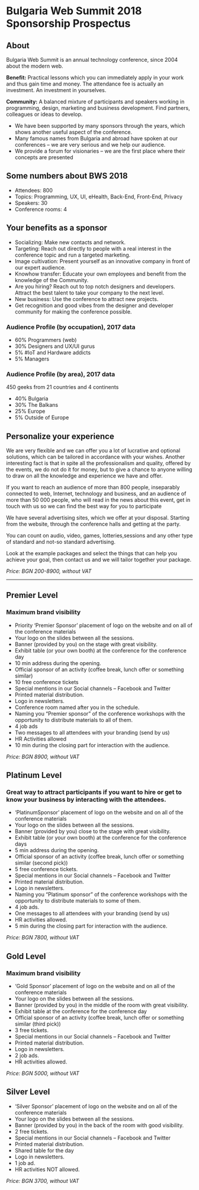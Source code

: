 # Bulgaria Web Summit 2018 Sponsorship Prospectus


## About
Bulgaria Web Summit is an annual technology conference, since 2004 about the modern web.


**Benefit:** Practical lessons which you can immediately apply in your work and thus gain time and money. The attendance fee is actually an investment. An investment in yourselves.

**Community:** A balanced mixture of participants and speakers working in programming, design, marketing and business development. Find partners, colleagues or ideas to develop.

 - We have been supported by many sponsors through the years, which shows another useful aspect of the conference.
 - Many famous names from Bulgaria and abroad have spoken at our conferences – we are very serious and we help our audience.
 - We provide a forum for visionaries – we are the first place where their concepts are presented


## Some numbers about BWS 2018
 
 - Attendees: 800
 - Topics: Programming, UX, UI, eHealth, Back-End, Front-End, Privacy
 - Speakers: 30
 - Conference rooms: 4

## Your benefits as a sponsor

 -  Socializing: Make new contacts and network.
 -  Targeting: Reach out directly to people with a real interest in the conference topic and run a targeted marketing.
 -  Image cultivation: Present yourself as an innovative company in front of our expert audience.
 -  Knowhow transfer: Educate your own employees and benefit from the knowledge of the Community.
 -  Are you hiring? Reach out to top notch designers and developers. Attract the best talent to take your company to the next level.
 -  New business: Use the conference to attract new projects.
 -  Get recognition and good vibes from the designer and developer community for making the conference possible.

### Audience Profile (by occupation), 2017 data
 - 60% Programmers (web)
 - 30% Designers and UX/UI gurus
 - 5% #IoT and Hardware addicts
 - 5% Managers


 
### Audience Profile (by area), 2017 data
 
 450 geeks from 21 countries and 4 continents
 
 - 40% Bulgaria
 - 30% The Balkans
 - 25% Europe
 - 5% Outside of Europe 


 
## Personalize your experience
 
We are very flexible and we can offer you a lot of lucrative and optional  solutions, which can be tailored in accordance with your wishes.
Another interesting fact is that in spite all the professionalism and quality, offered by the events, we do not do it for money, but to give a chance to anyone willing to draw on all the knowledge and experience
we have and offer.

If you want to reach an audience of more than 800 people, inseparably connected to web, Internet, technology and business, and an audience of more than 50 000 people, who will read in the news
about this event, get in touch with us so we can find the best way for you to participate

We have several advertising sites, which we offer at your disposal. Starting from the website, through the conference halls and getting at the party.

You can count on audio, video, games, lotteries,sessions and any other type of standard and not-so standard advertising.

Look at the example packages and select the things that can help you achieve your goal, then contact us and we will tailor together your package.


*Price: BGN 200-8900, without VAT*

 

-------------

## Premier Level
### Maximum brand visibility

- Priority ‘Premier Sponsor’ placement of logo on the website and on all of the conference materials
-  Your logo on the slides between all the sessions.
-  Banner (provided by you) on the stage with great visibility.
-  Exhibit table (or your own booth) at the conference for the  conference day
- 10 min address during the opening.
- Official sponsor of an activity (coffee break, lunch offer or something similar)
- 10 free conference tickets
- Special mentions in our Social channels – Facebook and Twitter
- Printed material distribution.
- Logo in newsletters.
- Conference room named after you in the schedule.
- Naming you “Premier sponsor” of the conference workshops with the opportunity to distribute materials to all of them.
- 4 job ads
- Two messages to all attendees with your branding (send by us)
- HR Activities allowed
- 10 min during the closing part for interaction with the audience.

*Price: BGN 8900, without VAT*


## Platinum Level
### Great way to attract participants if you want to hire or get to know your business by interacting with the attendees.

- ‘PlatinumSponsor’ placement of logo on the
website and on all of the conference materials
- Your logo on the slides between all the sessions.
- Banner (provided by you) close to the stage with great visibility.
- Exhibit table (or your own booth) at the conference for the conference days
- 5 min address during the opening.
- Official sponsor of an activity (coffee break, lunch offer or something similar (second pick))
- 5 free conference tickets.
- Special mentions in our Social channels – Facebook and Twitter
- Printed material distribution.
- Logo in newsletters.
- Naming you “Platinum sponsor” of the  conference workshops with the opportunity to distribute materials to some of them.
- 4 job ads.
- One messages to all attendees with your branding (send by us)
- HR activities allowed.
-  5 min during the closing part for interaction with the audience.

*Price: BGN 7800, without VAT*


## Gold Level
### Maximum brand visibility

-  ‘Gold Sponsor’ placement of logo on the website and on all of the conference materials
-  Your logo on the slides between all the sessions.
- Banner (provided by you) in the middle of the room with great visibility.
- Exhibit table at the conference for the  conference day
-  Official sponsor of an activity (coffee break, lunch offer or something similar (third pick))
- 3 free tickets.
- Special mentions in our Social channels – Facebook and Twitter
- Printed material distribution.
- Logo in newsletters.
- 2 job ads.
- HR activities allowed.

*Price: BGN 5000, without VAT*


## Silver Level

- ‘Silver Sponsor’ placement of logo on the website and on all of the conference materials
- Your logo on the slides between all the sessions.
- Banner (provided by you) in the back of the room with good visibility.
- 2 free tickets.
- Special mentions in our Social channels – Facebook and Twitter
- Printed material distribution.
- Shared table for the day
- Logo in newsletters.
- 1 job ad.
-  HR activities NOT allowed.

*Price: BGN 3700, without VAT*
